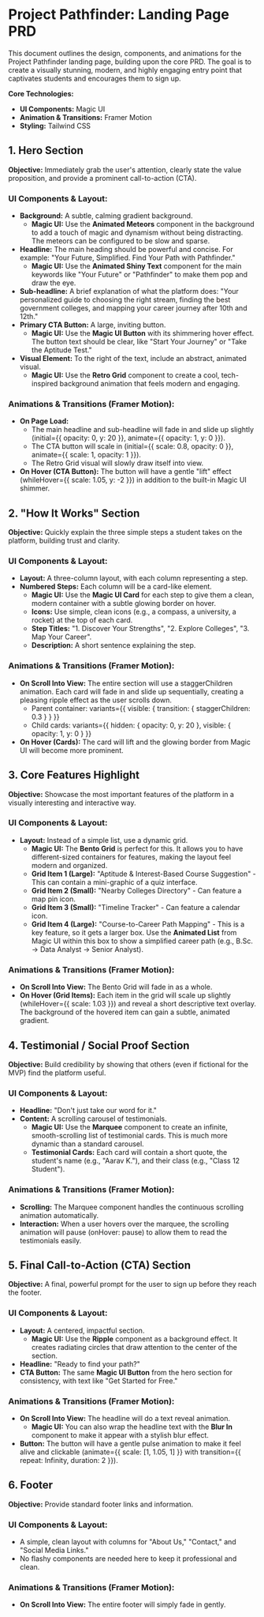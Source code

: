 # **Project Pathfinder: Landing Page PRD**

This document outlines the design, components, and animations for the Project Pathfinder landing page, building upon the core PRD. The goal is to create a visually stunning, modern, and highly engaging entry point that captivates students and encourages them to sign up.

**Core Technologies:**

* **UI Components:** Magic UI  
* **Animation & Transitions:** Framer Motion  
* **Styling:** Tailwind CSS

## **1\. Hero Section**

**Objective:** Immediately grab the user's attention, clearly state the value proposition, and provide a prominent call-to-action (CTA).

### **UI Components & Layout:**

* **Background:** A subtle, calming gradient background.  
  * **Magic UI:** Use the **Animated Meteors** component in the background to add a touch of magic and dynamism without being distracting. The meteors can be configured to be slow and sparse.  
* **Headline:** The main heading should be powerful and concise. For example: "Your Future, Simplified. Find Your Path with Pathfinder."  
  * **Magic UI:** Use the **Animated Shiny Text** component for the main keywords like "Your Future" or "Pathfinder" to make them pop and draw the eye.  
* **Sub-headline:** A brief explanation of what the platform does: "Your personalized guide to choosing the right stream, finding the best government colleges, and mapping your career journey after 10th and 12th."  
* **Primary CTA Button:** A large, inviting button.  
  * **Magic UI:** Use the **Magic UI Button** with its shimmering hover effect. The button text should be clear, like "Start Your Journey" or "Take the Aptitude Test."  
* **Visual Element:** To the right of the text, include an abstract, animated visual.  
  * **Magic UI:** Use the **Retro Grid** component to create a cool, tech-inspired background animation that feels modern and engaging.

### **Animations & Transitions (Framer Motion):**

* **On Page Load:**  
  * The main headline and sub-headline will fade in and slide up slightly (initial={{ opacity: 0, y: 20 }}, animate={{ opacity: 1, y: 0 }}).  
  * The CTA button will scale in (initial={{ scale: 0.8, opacity: 0 }}, animate={{ scale: 1, opacity: 1 }}).  
  * The Retro Grid visual will slowly draw itself into view.  
* **On Hover (CTA Button):** The button will have a gentle "lift" effect (whileHover={{ scale: 1.05, y: \-2 }}) in addition to the built-in Magic UI shimmer.

## **2\. "How It Works" Section**

**Objective:** Quickly explain the three simple steps a student takes on the platform, building trust and clarity.

### **UI Components & Layout:**

* **Layout:** A three-column layout, with each column representing a step.  
* **Numbered Steps:** Each column will be a card-like element.  
  * **Magic UI:** Use the **Magic UI Card** for each step to give them a clean, modern container with a subtle glowing border on hover.  
  * **Icons:** Use simple, clean icons (e.g., a compass, a university, a rocket) at the top of each card.  
  * **Step Titles:** "1. Discover Your Strengths", "2. Explore Colleges", "3. Map Your Career".  
  * **Description:** A short sentence explaining the step.

### **Animations & Transitions (Framer Motion):**

* **On Scroll Into View:** The entire section will use a staggerChildren animation. Each card will fade in and slide up sequentially, creating a pleasing ripple effect as the user scrolls down.  
  * Parent container: variants={{ visible: { transition: { staggerChildren: 0.3 } } }}  
  * Child cards: variants={{ hidden: { opacity: 0, y: 20 }, visible: { opacity: 1, y: 0 } }}  
* **On Hover (Cards):** The card will lift and the glowing border from Magic UI will become more prominent.

## **3\. Core Features Highlight**

**Objective:** Showcase the most important features of the platform in a visually interesting and interactive way.

### **UI Components & Layout:**

* **Layout:** Instead of a simple list, use a dynamic grid.  
  * **Magic UI:** The **Bento Grid** is perfect for this. It allows you to have different-sized containers for features, making the layout feel modern and organized.  
  * **Grid Item 1 (Large):** "Aptitude & Interest-Based Course Suggestion" \- This can contain a mini-graphic of a quiz interface.  
  * **Grid Item 2 (Small):** "Nearby Colleges Directory" \- Can feature a map pin icon.  
  * **Grid Item 3 (Small):** "Timeline Tracker" \- Can feature a calendar icon.  
  * **Grid Item 4 (Large):** "Course-to-Career Path Mapping" \- This is a key feature, so it gets a larger box. Use the **Animated List** from Magic UI within this box to show a simplified career path (e.g., B.Sc. \-\> Data Analyst \-\> Senior Analyst).

### **Animations & Transitions (Framer Motion):**

* **On Scroll Into View:** The Bento Grid will fade in as a whole.  
* **On Hover (Grid Items):** Each item in the grid will scale up slightly (whileHover={{ scale: 1.03 }}) and reveal a short descriptive text overlay. The background of the hovered item can gain a subtle, animated gradient.

## **4\. Testimonial / Social Proof Section**

**Objective:** Build credibility by showing that others (even if fictional for the MVP) find the platform useful.

### **UI Components & Layout:**

* **Headline:** "Don't just take our word for it."  
* **Content:** A scrolling carousel of testimonials.  
  * **Magic UI:** Use the **Marquee** component to create an infinite, smooth-scrolling list of testimonial cards. This is much more dynamic than a standard carousel.  
  * **Testimonial Cards:** Each card will contain a short quote, the student's name (e.g., "Aarav K."), and their class (e.g., "Class 12 Student").

### **Animations & Transitions (Framer Motion):**

* **Scrolling:** The Marquee component handles the continuous scrolling animation automatically.  
* **Interaction:** When a user hovers over the marquee, the scrolling animation will pause (onHover: pause) to allow them to read the testimonials easily.

## **5\. Final Call-to-Action (CTA) Section**

**Objective:** A final, powerful prompt for the user to sign up before they reach the footer.

### **UI Components & Layout:**

* **Layout:** A centered, impactful section.  
  * **Magic UI:** Use the **Ripple** component as a background effect. It creates radiating circles that draw attention to the center of the section.  
* **Headline:** "Ready to find your path?"  
* **CTA Button:** The same **Magic UI Button** from the hero section for consistency, with text like "Get Started for Free."

### **Animations & Transitions (Framer Motion):**

* **On Scroll Into View:** The headline will do a text reveal animation.  
  * **Magic UI:** You can also wrap the headline text with the **Blur In** component to make it appear with a stylish blur effect.  
* **Button:** The button will have a gentle pulse animation to make it feel alive and clickable (animate={{ scale: \[1, 1.05, 1\] }} with transition={{ repeat: Infinity, duration: 2 }}).

## **6\. Footer**

**Objective:** Provide standard footer links and information.

### **UI Components & Layout:**

* A simple, clean layout with columns for "About Us," "Contact," and "Social Media Links."  
* No flashy components are needed here to keep it professional and clean.

### **Animations & Transitions (Framer Motion):**

* **On Scroll Into View:** The entire footer will simply fade in gently.
